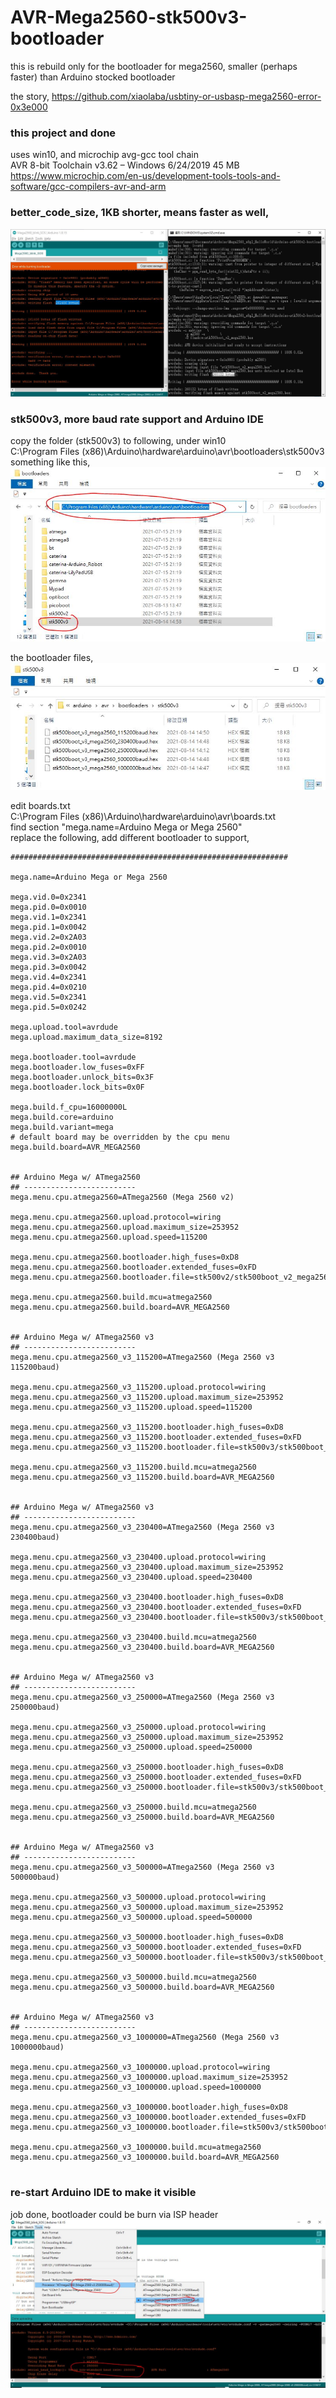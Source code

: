 # AVR-Mega2560-stk500v3-bootloader
this is rebuild only for the bootloader for mega2560, smaller (perhaps faster) than Arduino stocked bootloader  

the story, https://github.com/xiaolaba/usbtiny-or-usbasp-mega2560-error-0x3e000

### this project and done  
uses win10, and microchip avg-gcc tool chain  
AVR 8-bit Toolchain v3.62 – Windows 	6/24/2019 	45 MB  
https://www.microchip.com/en-us/development-tools-tools-and-software/gcc-compilers-avr-and-arm


### better_code_size, 1KB shorter, means faster as well,
![better_code_size.JPG](better_code_size.JPG)  

### stk500v3, more baud rate support and Arduino IDE  
copy the folder (stk500v3) to following, under win10  
C:\Program Files (x86)\Arduino\hardware\arduino\avr\bootloaders\stk500v3\
something like this,  
![stk500v3_folder.JPG](stk500v3_folder.JPG)  

the bootloader files,  
![stk500v3_files.JPG](stk500v3_files.JPG)  



edit boards.txt  
C:\Program Files (x86)\Arduino\hardware\arduino\avr\boards.txt    
find section "mega.name=Arduino Mega or Mega 2560"    
replace the following, add different bootloader to support,   
```
##############################################################

mega.name=Arduino Mega or Mega 2560

mega.vid.0=0x2341
mega.pid.0=0x0010
mega.vid.1=0x2341
mega.pid.1=0x0042
mega.vid.2=0x2A03
mega.pid.2=0x0010
mega.vid.3=0x2A03
mega.pid.3=0x0042
mega.vid.4=0x2341
mega.pid.4=0x0210
mega.vid.5=0x2341
mega.pid.5=0x0242

mega.upload.tool=avrdude
mega.upload.maximum_data_size=8192

mega.bootloader.tool=avrdude
mega.bootloader.low_fuses=0xFF
mega.bootloader.unlock_bits=0x3F
mega.bootloader.lock_bits=0x0F

mega.build.f_cpu=16000000L
mega.build.core=arduino
mega.build.variant=mega
# default board may be overridden by the cpu menu
mega.build.board=AVR_MEGA2560


## Arduino Mega w/ ATmega2560
## -------------------------
mega.menu.cpu.atmega2560=ATmega2560 (Mega 2560 v2)

mega.menu.cpu.atmega2560.upload.protocol=wiring
mega.menu.cpu.atmega2560.upload.maximum_size=253952
mega.menu.cpu.atmega2560.upload.speed=115200

mega.menu.cpu.atmega2560.bootloader.high_fuses=0xD8
mega.menu.cpu.atmega2560.bootloader.extended_fuses=0xFD
mega.menu.cpu.atmega2560.bootloader.file=stk500v2/stk500boot_v2_mega2560.hex

mega.menu.cpu.atmega2560.build.mcu=atmega2560
mega.menu.cpu.atmega2560.build.board=AVR_MEGA2560


## Arduino Mega w/ ATmega2560 v3
## -------------------------
mega.menu.cpu.atmega2560_v3_115200=ATmega2560 (Mega 2560 v3 115200baud)

mega.menu.cpu.atmega2560_v3_115200.upload.protocol=wiring
mega.menu.cpu.atmega2560_v3_115200.upload.maximum_size=253952
mega.menu.cpu.atmega2560_v3_115200.upload.speed=115200

mega.menu.cpu.atmega2560_v3_115200.bootloader.high_fuses=0xD8
mega.menu.cpu.atmega2560_v3_115200.bootloader.extended_fuses=0xFD
mega.menu.cpu.atmega2560_v3_115200.bootloader.file=stk500v3/stk500boot_v3_mega2560_115200baud.hex

mega.menu.cpu.atmega2560_v3_115200.build.mcu=atmega2560
mega.menu.cpu.atmega2560_v3_115200.build.board=AVR_MEGA2560


## Arduino Mega w/ ATmega2560 v3
## -------------------------
mega.menu.cpu.atmega2560_v3_230400=ATmega2560 (Mega 2560 v3 230400baud)

mega.menu.cpu.atmega2560_v3_230400.upload.protocol=wiring
mega.menu.cpu.atmega2560_v3_230400.upload.maximum_size=253952
mega.menu.cpu.atmega2560_v3_230400.upload.speed=230400

mega.menu.cpu.atmega2560_v3_230400.bootloader.high_fuses=0xD8
mega.menu.cpu.atmega2560_v3_230400.bootloader.extended_fuses=0xFD
mega.menu.cpu.atmega2560_v3_230400.bootloader.file=stk500v3/stk500boot_v3_mega2560_230400baud.hex

mega.menu.cpu.atmega2560_v3_230400.build.mcu=atmega2560
mega.menu.cpu.atmega2560_v3_230400.build.board=AVR_MEGA2560


## Arduino Mega w/ ATmega2560 v3
## -------------------------
mega.menu.cpu.atmega2560_v3_250000=ATmega2560 (Mega 2560 v3 250000baud)

mega.menu.cpu.atmega2560_v3_250000.upload.protocol=wiring
mega.menu.cpu.atmega2560_v3_250000.upload.maximum_size=253952
mega.menu.cpu.atmega2560_v3_250000.upload.speed=250000

mega.menu.cpu.atmega2560_v3_250000.bootloader.high_fuses=0xD8
mega.menu.cpu.atmega2560_v3_250000.bootloader.extended_fuses=0xFD
mega.menu.cpu.atmega2560_v3_250000.bootloader.file=stk500v3/stk500boot_v3_mega2560_250000baud.hex

mega.menu.cpu.atmega2560_v3_250000.build.mcu=atmega2560
mega.menu.cpu.atmega2560_v3_250000.build.board=AVR_MEGA2560


## Arduino Mega w/ ATmega2560 v3
## -------------------------
mega.menu.cpu.atmega2560_v3_500000=ATmega2560 (Mega 2560 v3 500000baud)

mega.menu.cpu.atmega2560_v3_500000.upload.protocol=wiring
mega.menu.cpu.atmega2560_v3_500000.upload.maximum_size=253952
mega.menu.cpu.atmega2560_v3_500000.upload.speed=500000

mega.menu.cpu.atmega2560_v3_500000.bootloader.high_fuses=0xD8
mega.menu.cpu.atmega2560_v3_500000.bootloader.extended_fuses=0xFD
mega.menu.cpu.atmega2560_v3_500000.bootloader.file=stk500v3/stk500boot_v3_mega2560_500000baud.hex

mega.menu.cpu.atmega2560_v3_500000.build.mcu=atmega2560
mega.menu.cpu.atmega2560_v3_500000.build.board=AVR_MEGA2560


## Arduino Mega w/ ATmega2560 v3
## -------------------------
mega.menu.cpu.atmega2560_v3_1000000=ATmega2560 (Mega 2560 v3 1000000baud)

mega.menu.cpu.atmega2560_v3_1000000.upload.protocol=wiring
mega.menu.cpu.atmega2560_v3_1000000.upload.maximum_size=253952
mega.menu.cpu.atmega2560_v3_1000000.upload.speed=1000000

mega.menu.cpu.atmega2560_v3_1000000.bootloader.high_fuses=0xD8
mega.menu.cpu.atmega2560_v3_1000000.bootloader.extended_fuses=0xFD
mega.menu.cpu.atmega2560_v3_1000000.bootloader.file=stk500v3/stk500boot_v3_mega2560_1000000baud.hex

mega.menu.cpu.atmega2560_v3_1000000.build.mcu=atmega2560
mega.menu.cpu.atmega2560_v3_1000000.build.board=AVR_MEGA2560


```



### re-start Arduino IDE to make it visible
job done, bootloader could be burn via ISP header
![Arduino_IDE_view.JPG](Arduino_IDE_view.JPG)  
